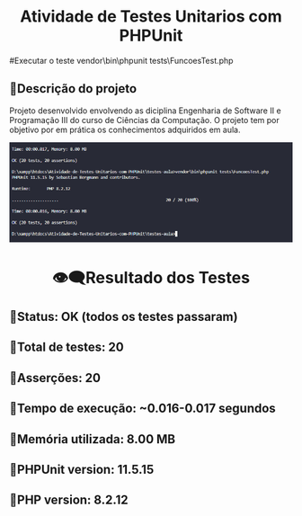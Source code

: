 <h1 texte align="center"> Atividade de Testes Unitarios com PHPUnit</h1>
#Executar o teste
vendor\bin\phpunit tests\FuncoesTest.php

## 🔷Descrição do projeto
<p>Projeto desenvolvido envolvendo as diciplina Engenharia de Software II e Programação III do curso de Ciências da Computação. O projeto tem por objetivo por em prática os conhecimentos adquiridos em aula.</p>

<p align="center">
<img src="https://github.com/JohnnyMatheus/Atividade-de-Testes-Unitarios-com-PHPUnit/blob/main/image.png"/>
</p>

<h1 texte align="center">👁️‍🗨️Resultado dos Testes</h1>

## 🔸Status: OK (todos os testes passaram)
## 🔸Total de testes: 20
## 🔸Asserções: 20
## 🔸Tempo de execução: ~0.016-0.017 segundos
## 🔸Memória utilizada: 8.00 MB
## 🔸PHPUnit version: 11.5.15
## 🔸PHP version: 8.2.12
